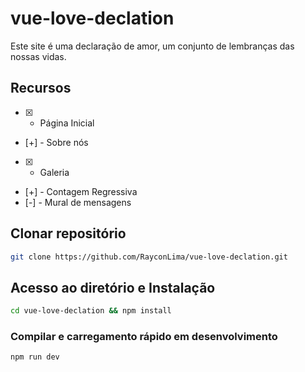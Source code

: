 # vue-love-declation
Este site é uma declaração de amor, um conjunto de lembranças das nossas vidas.

## Recursos
- [x] - Página Inicial
- [+] - Sobre nós
- [x] - Galeria
- [+] - Contagem Regressiva
- [-] - Mural de mensagens

## Clonar repositório
```sh
git clone https://github.com/RayconLima/vue-love-declation.git
```

## Acesso ao diretório e Instalação

```sh
cd vue-love-declation && npm install
```

### Compilar e carregamento rápido em desenvolvimento

```sh
npm run dev
```